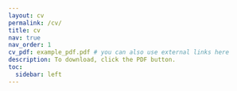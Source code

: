 ```yaml
---
layout: cv
permalink: /cv/
title: cv
nav: true
nav_order: 1
cv_pdf: example_pdf.pdf # you can also use external links here
description: To download, click the PDF button.
toc:
  sidebar: left
---
```

